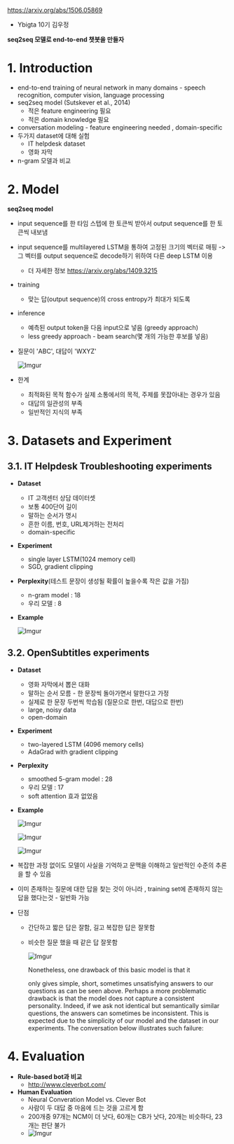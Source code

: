 <a>https://arxiv.org/abs/1506.05869</a>

* Ybigta 10기 김우정

**seq2seq 모델로 end-to-end 챗봇을 만들자**

# 1. Introduction

* end-to-end training of neural network in many domains - speech recognition, computer vision, language processing
* seq2seq model (Sutskever et al., 2014)
   * 적은 feature engineering 필요
   * 적은 domain knowledge 필요
* conversation modeling - feature engineering needed , domain-specific
* 두가지 dataset에 대해 실험
   * IT helpdesk dataset
   * 영화 자막
* n-gram 모델과 비교

# 2. Model

**seq2seq model**

* input sequence를 한 타임 스텝에 한 토큰씩 받아서 output sequence를 한 토큰씩 내보냄

* input sequence를 multilayered LSTM을 통하여 고정된 크기의 벡터로 매핑 -> 그 벡터를 output sequence로 decode하기 위하여 다른 deep LSTM 이용 

  * 더 자세한 정보 https://arxiv.org/abs/1409.3215

* training

  * 맞는 답(output sequence)의 cross entropy가 최대가 되도록

* inference

  * 예측된 output token을 다음 input으로 넣음 (greedy approach)
  * less greedy approach - beam search(몇 개의 가능한 후보를 넣음)

* 질문이 'ABC', 대답이 'WXYZ'

  ![Imgur](https://i.imgur.com/o1ENK3w.png)

* 한계

  *  최적화된 목적 함수가 실제 소통에서의 목적, 주제를 못잡아내는 경우가 있음
  * 대답의 일관성의 부족
  * 일반적인 지식의 부족

# 3. Datasets and Experiment
## 3.1. IT Helpdesk Troubleshooting experiments
* **Dataset**

   * IT 고객센터 상담 데이터셋
   * 보통 400단어 길이
   * 말하는 순서가 명시
   * 흔한 이름, 번호, URL제거하는 전처리
   * domain-specific

* **Experiment**

   * single layer LSTM(1024 memory cell)
   * SGD, gradient clipping

* **Perplexity**(테스트 문장이 생성될 확률이 높을수록 작은 값을 가짐)

   * n-gram model : 18
   * 우리 모델 : 8

* **Example**

   ![Imgur](https://i.imgur.com/Qkkeo2n.png)
## 3.2. OpenSubtitles experiments
* **Dataset**

   * 영화 자막에서 뽑은 대화
   * 말하는 순서 모름 - 한 문장씩 돌아가면서 말한다고 가정
   * 실제로 한 문장 두번씩 학습됨 (질문으로 한번, 대답으로 한번)
   * large, noisy data
   * open-domain

* **Experiment**

   * two-layered LSTM (4096 memory cells)
   * AdaGrad with gradient clipping

* **Perplexity**

   * smoothed 5-gram model : 28
   * 우리 모델 : 17
   * soft attention 효과 없었음

* **Example**

   ![Imgur](https://i.imgur.com/ijz0pWV.png)

   ![Imgur](https://i.imgur.com/MVhLAe8.png)

   ![Imgur](https://i.imgur.com/4jtkbsr.png)

* 복잡한 과정 없이도 모델이 사실을 기억하고 문맥을 이해하고 일반적인 수준의 추론을 할 수 있음

* 이미 존재하는 질문에 대한 답을 찾는 것이 아니라 , training set에 존재하지 않는 답을 했다는것  - 일반화 가능

* 단점

   * 간단하고 짧은 답은 잘함, 길고 복잡한 답은 잘못함

   * 비슷한 질문 했을 때 같은 답 잘못함

      ![Imgur](https://i.imgur.com/Mth2rz6.png)

      Nonetheless, one drawback of this basic model is that it

      only gives simple, short, sometimes unsatisfying answers
      to our questions as can be seen above. Perhaps a more problematic drawback is that the model does not capture
      a consistent personality. Indeed, if we ask not identical but
      semantically similar questions, the answers can sometimes
      be inconsistent. This is expected due to the simplicity of
      our model and the dataset in our experiments. The conversation
      below illustrates such failure:
# 4. Evaluation

* **Rule-based bot과 비교**
  * http://www.cleverbot.com/
* **Human Evaluation**
  * Neural Converation Model vs. Clever Bot
  * 사람이 두 대답 중 마음에 드는 것을 고르게 함
  * 200개중 97개는 NCM이 더 낫다, 60개는 CB가 낫다, 20개는 비슷하다, 23개는 판단 불가
  * ![Imgur](https://i.imgur.com/WJWa1mG.png)